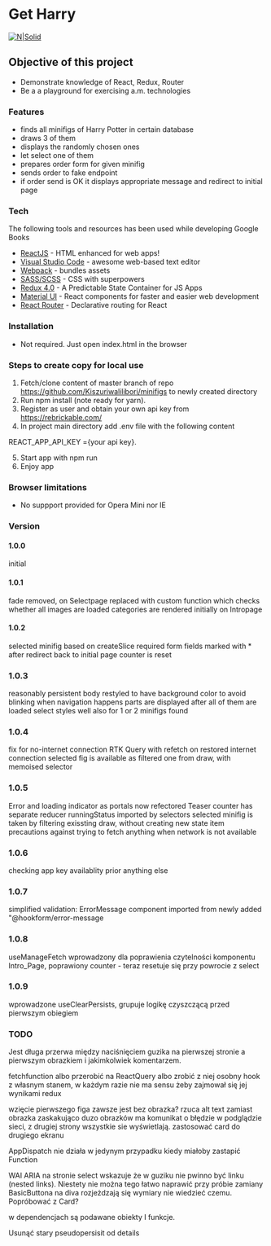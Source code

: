 # Get Harry

[![N|Solid](https://cldup.com/dTxpPi9lDf.thumb.png)](https://nodesource.com/products/nsolid)

## Objective of this project

-   Demonstrate knowledge of React, Redux, Router
-   Be a a playground for exercising a.m. technologies

### Features

-   finds all minifigs of Harry Potter in certain database
-   draws 3 of them
-   displays the randomly chosen ones
-   let select one of them
-   prepares order form for given minifig
-   sends order to fake endpoint
-   if order send is OK it displays appropriate message and redirect to initial page

### Tech

The following tools and resources has been used while developing Google Books

-   [ReactJS](https://reactjs.org/) - HTML enhanced for web apps!
-   [Visual Studio Code](https://code.visualstudio.com/) - awesome web-based text editor
-   [Webpack](https://webpack.js.org/) - bundles assets
-   [SASS/SCSS](https://sass-lang.com/) - CSS with superpowers
-   [Redux 4.0](https://redux.js.org/) - A Predictable State Container for JS Apps
-   [Material UI](https://material-ui.com/) - React components for faster and easier web development
-   [React Router](https://courses.reacttraining.com/p/react-router-5) - Declarative routing for React

### Installation

-   Not required. Just open index.html in the browser

### Steps to create copy for local use

1. Fetch/clone content of master branch of repo <https://github.com/Kiszuriwalilibori/minifigs> to newly created directory
2. Run npm install (note ready for yarn).
3. Register as user and obtain your own api key from https://rebrickable.com/
4. In project main directory add .env file with the following content

REACT_APP_API_KEY ={your api key}.

5. Start app with npm run
6. Enjoy app

### Browser limitations

-   No suppport provided for Opera Mini nor IE

### Version

#### 1.0.0

initial

#### 1.0.1

fade removed, on Selectpage replaced with custom function which checks whether all images are loaded
categories are rendered initially on Intropage

#### 1.0.2

selected minifig based on createSlice
required form fields marked with \*
after redirect back to initial page counter is reset

### 1.0.3

reasonably persistent
body restyled to have background color to avoid blinking when navigation happens
parts are displayed after all of them are loaded
select styles well also for 1 or 2 minifigs found

### 1.0.4

fix for no-internet connection
RTK Query with refetch on restored internet connection
selected fig is available as filtered one from draw, with memoised selector

### 1.0.5

Error and loading indicator as portals now
refectored Teaser
counter has separate reducer
runningStatus imported by selectors
selected minifig is taken by filtering exissting draw, without creating new state item
precautions against trying to fetch anything when network is not available

### 1.0.6

checking app key availablity prior anything else

### 1.0.7

simplified validation: ErrorMessage component imported from newly added "@hookform/error-message

### 1.0.8

useManageFetch wprowadzony dla poprawienia czytelności komponentu Intro_Page,
poprawiony counter - teraz resetuje się przy powrocie z select

### 1.0.9

wprowadzone useClearPersists, grupuje logikę czyszczącą przed pierwszym obiegiem

### TODO

Jest długa przerwa między naciśnięciem guzika na pierwszej stronie a pierwszym obrazkiem i jakimkolwiek komentarzem.

fetchfunction albo przerobić na ReactQuery albo zrobić z niej osobny hook z własnym stanem, w każdym razie nie ma sensu żeby zajmował się jej wynikami redux

wzięcie pierwszego figa zawsze jest bez obrazka? rzuca alt text zamiast obrazka
zaskakująco duzo obrazków ma komunikat o błędzie w podglądzie sieci, z drugiej strony wszystkie sie wyświetlają.
zastosować card do drugiego ekranu

AppDispatch nie działa w jedynym przypadku kiedy miałoby zastapić Function

WAI ARIA na stronie select wskazuje że w guziku nie pwinno być linku (nested links). Niestety nie można tego łatwo naprawić przy próbie zamiany BasicButtona na diva rozjeżdzają się wymiary nie wiedzieć czemu. Popróbować z Card?

w dependencjach są podawane obiekty I funkcje.

Usunąć stary pseudopersisit od details
